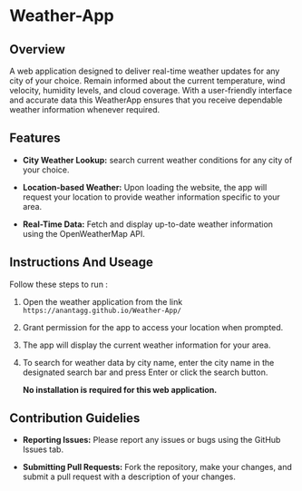 # Weather-App
## Overview
A web application designed to deliver real-time weather updates for any city of your choice. Remain informed about the current temperature, wind velocity, humidity levels, and cloud coverage. With a user-friendly interface and accurate data this WeatherApp ensures that you receive dependable weather information whenever required.

## Features
- **City Weather Lookup:** search current weather conditions for any city of your choice.
  
- **Location-based Weather:** Upon loading the website, the app will request your location to provide weather information specific to your area.
  
- **Real-Time Data:** Fetch and display up-to-date weather information using the OpenWeatherMap API.
  
## Instructions And Useage
Follow these steps to run :

1. Open the weather application from the link `https://anantagg.github.io/Weather-App/`
2. Grant permission for the app to access your location when prompted.
3. The app will display the current weather information for your area.
4. To search for weather data by city name, enter the city name in the designated search bar and press Enter or click the search button.
   
   **No installation is required for this web application.**
  
## Contribution Guidelies

- **Reporting Issues:** Please report any issues or bugs using the GitHub Issues tab.

- **Submitting Pull Requests:** Fork the repository, make your changes, and submit a pull request with a description of your changes.

   

  
 

   

